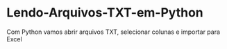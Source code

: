 # Lendo-Arquivos-TXT-em-Python
Com Python vamos abrir arquivos TXT, selecionar colunas e importar para Excel
